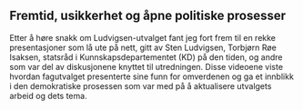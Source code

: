
## Fremtid, usikkerhet og åpne politiske prosesser

Etter å høre snakk om Ludvigsen-utvalget fant jeg fort frem til en rekke presentasjoner som lå ute på nett, gitt av Sten Ludvigsen, Torbjørn Røe Isaksen, statsråd i Kunnskapsdepartementet (KD) på den tiden, og andre som var del av diskusjonene knyttet til utredningen. Disse videoene viste hvordan fagutvalget presenterte sine funn for omverdenen og ga et innblikk i den demokratiske prosessen som var med på å aktualisere utvalgets arbeid og dets tema. 
